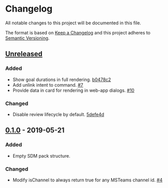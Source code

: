 # Changelog

All notable changes to this project will be documented in this file.

The format is based on [Keep a Changelog](http://keepachangelog.com/)
and this project adheres to [Semantic Versioning](http://semver.org/).

## [Unreleased](https://github.com/atomist/sdm-pack-lifecycle/compare/0.1.0...HEAD)

### Added

-   Show goal durations in full rendering. [b0478c2](https://github.com/atomist/sdm-pack-lifecycle/commit/b0478c2446e77989d5edf83f56c36293e02caed1)
-   Add unlink intent to command. [#7](https://github.com/atomist/sdm-pack-lifecycle/issues/7)
-   Provide data in card for rendering in web-app dialogs. [#10](https://github.com/atomist/sdm-pack-lifecycle/issues/10)

### Changed

-   Disable review lifecycle by default. [5defe4d](https://github.com/atomist/sdm-pack-lifecycle/commit/5defe4d04a7241dcd03bbcfd8b0d7e3386a181fb)

## [0.1.0](https://github.com/atomist/sdm-pack-lifecycle/tree/0.1.0) - 2019-05-21

### Added

-   Empty SDM pack structure.

### Changed

-   Modify isChannel to always return true for any MSTeams channel id. [#4](https://github.com/atomist/sdm-pack-lifecycle/issues/4)
